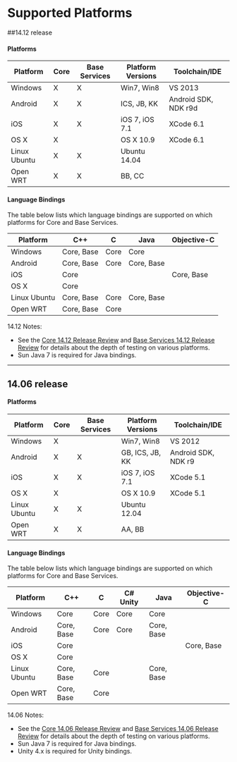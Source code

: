# Supported Platforms

##14.12 release

#### Platforms

| Platform     | Core | Base Services | Platform Versions | Toolchain/IDE        |
|--------------|------|---------------|-------------------|----------------------|
| Windows      |  X   |      X        | Win7, Win8        | VS 2013              |
| Android      |  X   |      X        | ICS, JB, KK       | Android SDK, NDK r9d |
| iOS          |  X   |      X        | iOS 7, iOS 7.1    | XCode 6.1            |
| OS X         |  X   |               | OS X 10.9         | XCode 6.1            |
| Linux Ubuntu |  X   |      X        | Ubuntu 14.04      |                      |
| Open WRT     |  X   |      X        | BB, CC            | <br>                 |

#### Language Bindings

The table below lists which language bindings are supported on which platforms
for Core and Base Services.

| Platform     | C++         | C    | Java        | Objective-C |
|--------------|-------------|------|-------------|-------------|
| Windows      | Core, Base  | Core | Core        |             |
| Android      | Core, Base  | Core | Core, Base  |             |
| iOS          | Core        |      |             | Core, Base  |
| OS X         | Core        |      |             |             |
| Linux Ubuntu | Core, Base  | Core | Core, Base  |             |
| Open WRT     | Core, Base  | Core |             | <br>        |

14.12 Notes:
* See the [Core 14.12 Release Review](https://wiki.allseenalliance.org/core/core_14.12_release_review) and [Base Services 14.12 Release Review](https://wiki.allseenalliance.org/baseservices/base_services_14.12_release_review) for details about the depth of testing on various platforms.
* Sun Java 7 is required for Java bindings.

---
## 14.06 release

#### Platforms

| Platform     | Core | Base Services | Platform Versions | Toolchain/IDE       |
|--------------|------|---------------|-------------------|---------------------|
| Windows      |  X   |               | Win7, Win8        | VS 2012             |
| Android      |  X   |      X        | GB, ICS, JB, KK   | Android SDK, NDK r9 |
| iOS          |  X   |      X        | iOS 7, iOS 7.1    | XCode 5.1           |
| OS X         |  X   |               | OS X 10.9         | XCode 5.1           |
| Linux Ubuntu |  X   |      X        | Ubuntu 12.04      |                     |
| Open WRT     |  X   |      X        | AA, BB            | <br>                |

#### Language Bindings

The table below lists which language bindings are supported on which platforms
for Core and Base Services.

| Platform     | C++         | C    | C# Unity | Java        | Objective-C |
|--------------|-------------|------|----------|-------------|-------------|
| Windows      | Core        | Core | Core     | Core        |             |
| Android      | Core, Base  | Core | Core     | Core, Base  |             |
| iOS          | Core        |      |          |             | Core, Base  |
| OS X         | Core        |      |          |             |             |
| Linux Ubuntu | Core, Base  | Core |          | Core, Base  |             |
| Open WRT     | Core, Base  | Core |          |             | <br>        |

14.06 Notes:
* See the [Core 14.06 Release Review](https://wiki.allseenalliance.org/core/core_14.06_release_review) and [Base Services 14.06 Release Review](https://wiki.allseenalliance.org/baseservices/base_services_14.06_release_review) for details about the depth of testing on various platforms.
* Sun Java 7 is required for Java bindings.
* Unity 4.x is required for Unity bindings.
